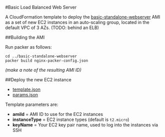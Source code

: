 #Basic Load Balanced Web Server

A CloudFormation template to deploy the [basic-standalone-webserver](../basic-standalone-webserver/index.md) AMI as a set of new EC2 instances in an auto-scaling group, located in the default VPC of 3 AZs.
(TODO: behind an ELB)

##Building the AMI

Run packer as follows:

    cd ../basic-standalone-webserver
    packer build nginx-packer-config.json
    
_(make a note of the resulting AMI ID)_   

##Deploy the new EC2 instance

* [template.json](template.json)
* [params.json](params.json)

Template parameters are:

* **amiId** = AMI ID to use for the EC2 instances
* **instanceType** = EC2 instance types (default is `t2.micro`)
* **keyName** = Your EC2 key pair name, used to log into the instances via SSH